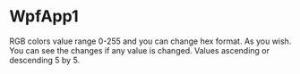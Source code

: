 # WpfApp1
RGB colors value range 0-255 and you can change hex format. As you wish.
You can see the changes if any value is changed.
Values ascending or descending 5 by 5.
